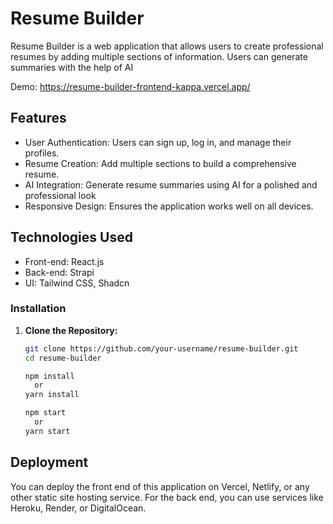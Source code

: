 # Resume Builder

Resume Builder is a web application that allows users to create professional resumes by adding multiple sections of information. Users can generate summaries with the help of AI

Demo: https://resume-builder-frontend-kappa.vercel.app/

## Features

  - User Authentication: Users can sign up, log in, and manage their profiles.
  - Resume Creation: Add multiple sections to build a comprehensive resume.
  - AI Integration: Generate resume summaries using AI for a polished and professional look
  - Responsive Design: Ensures the application works well on all devices.

## Technologies Used

  - Front-end: React.js
  - Back-end: Strapi
  - UI: Tailwind CSS, Shadcn

    
### Installation

1. **Clone the Repository:**

   ```bash
   git clone https://github.com/your-username/resume-builder.git
   cd resume-builder

   npm install
     or
   yarn install

   npm start
     or
   yarn start

## Deployment

You can deploy the front end of this application on Vercel, Netlify, or any other static site hosting service. For the back end, you can use services like Heroku, Render, or DigitalOcean.


